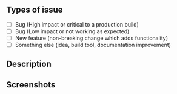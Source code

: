 <!--- Provide a general summary of the issue in the Title above -->

## Types of issue
<!--- What types of issue are we looking at? Put an `x` in all the boxes that apply: -->
- [ ] Bug (High impact or critical to a production build)
- [ ] Bug (Low impact or not working as expected)
- [ ] New feature (non-breaking change which adds functionality)
- [ ] Something else (idea, build tool, documentation improvement)

## Description
<!--- Describe your issue in detail -->

## Screenshots
<!--- A picture speaks a thousand words. Include one to help us see your problem or understand your request -->
